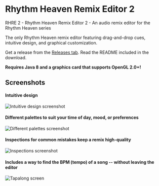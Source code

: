 # Rhythm Heaven Remix Editor 2
RHRE 2 - Rhythm Heaven Remix Editor 2 - An audio remix editor for the Rhythm Heaven series

The only Rhythm Heaven remix editor featuring drag-and-drop cues, intuitive design, and graphical customization. 

Get a release from the [Releases tab](https://github.com/chrislo27/RhythmHeavenRemixEditor2/releases). Read the README included in the download.

**Requires Java 8 and a graphics card that supports OpenGL 2.0+!**

## Screenshots

#### Intuitive design

![Intuitive design screenshot](http://i.imgur.com/ubAZTAX.png "Intuitive design")

#### Different palettes to suit your time of day, mood, or preferences

![Different palettes screenshot](http://i.imgur.com/7VdVYre.png "Customizable palettes")

#### Inspections for common mistakes keep a remix high-quality

![Inspections screenshot](http://i.imgur.com/stRbcqg.png "Inspections tell you what's wrong beforehand")

#### Includes a way to find the BPM (tempo) of a song -- without leaving the editor

![Tapalong screen](http://i.imgur.com/hat3adJ.png "Tap to the rhythm")
